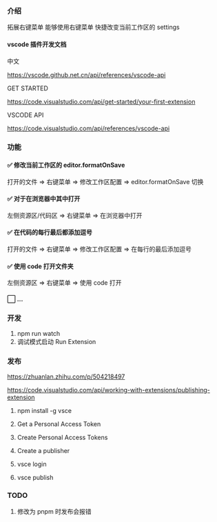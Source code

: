 ### 介绍

拓展右键菜单 能够使用右键菜单 快捷改变当前工作区的 settings

#### vscode 插件开发文档

中文

https://vscode.github.net.cn/api/references/vscode-api

GET STARTED

https://code.visualstudio.com/api/get-started/your-first-extension

VSCODE API

https://code.visualstudio.com/api/references/vscode-api

### 功能

#### ✅ 修改当前工作区的 editor.formatOnSave

打开的文件 => 右键菜单 => 修改工作区配置 => editor.formatOnSave 切换

#### ✅ 对于在浏览器中其中打开

左侧资源区/代码区 => 右键菜单 => 在浏览器中打开

#### ✅ 在代码的每行最后都添加逗号

打开的文件 => 右键菜单 => 修改工作区配置 => 在每行的最后添加逗号

#### ✅ 使用 code 打开文件夹

左侧资源区 => 右键菜单 => 使用 code 打开

#### ⬜️ ...

### 开发

1. npm run watch
2. 调试模式启动 Run Extension

### 发布

https://zhuanlan.zhihu.com/p/504218497

https://code.visualstudio.com/api/working-with-extensions/publishing-extension

1. npm install -g vsce

2. Get a Personal Access Token

3. Create Personal Access Tokens

4. Create a publisher

5. vsce login <publisher name>

6. vsce publish

### TODO

1. 修改为 pnpm 时发布会报错
